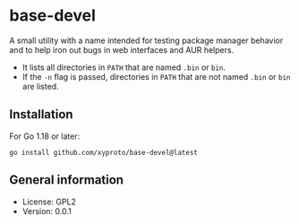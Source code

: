 # base-devel

A small utility with a name intended for testing package manager behavior and to help iron out bugs in web interfaces and AUR helpers.

* It lists all directories in `PATH` that are named `.bin` or `bin`.
* If the `-n` flag is passed, directories in `PATH` that are not named `.bin` or `bin` are listed.

## Installation

For Go 1.18 or later:

    go install github.com/xyproto/base-devel@latest

## General information

* License: GPL2
* Version: 0.0.1
